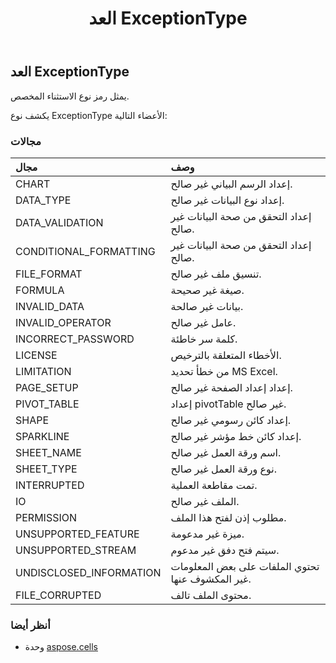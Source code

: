 ﻿---
title: العد ExceptionType
second_title: Aspose.Cells for Python via .NET API المراجع
description:
type: docs
weight: 2020
url: /ar/python-net/aspose.cells/exceptiontype/
is_root: false
---
##  العد ExceptionType
يمثل رمز نوع الاستثناء المخصص.



يكشف نوع ExceptionType الأعضاء التالية:

###  مجالات
| مجال| وصف|
| :- | :- |
| CHART | إعداد الرسم البياني غير صالح.|
| DATA_TYPE | إعداد نوع البيانات غير صالح.|
| DATA_VALIDATION | إعداد التحقق من صحة البيانات غير صالح.|
| CONDITIONAL_FORMATTING | إعداد التحقق من صحة البيانات غير صالح.|
| FILE_FORMAT | تنسيق ملف غير صالح.|
| FORMULA | صيغة غير صحيحة.|
| INVALID_DATA | بيانات غير صالحة.|
| INVALID_OPERATOR | عامل غير صالح.|
| INCORRECT_PASSWORD | كلمة سر خاطئة.|
| LICENSE | الأخطاء المتعلقة بالترخيص.|
| LIMITATION | من خطأ تحديد MS Excel.|
| PAGE_SETUP | إعداد إعداد الصفحة غير صالح.|
| PIVOT_TABLE | إعداد pivotTable غير صالح.|
| SHAPE | إعداد كائن رسومي غير صالح.|
| SPARKLINE | إعداد كائن خط مؤشر غير صالح.|
| SHEET_NAME | اسم ورقة العمل غير صالح.|
| SHEET_TYPE | نوع ورقة العمل غير صالح.|
| INTERRUPTED | تمت مقاطعة العملية.|
| IO | الملف غير صالح.|
| PERMISSION | مطلوب إذن لفتح هذا الملف.|
| UNSUPPORTED_FEATURE | ميزة غير مدعومة.|
| UNSUPPORTED_STREAM | سيتم فتح دفق غير مدعوم.|
| UNDISCLOSED_INFORMATION | تحتوي الملفات على بعض المعلومات غير المكشوف عنها.|
| FILE_CORRUPTED | محتوى الملف تالف.|



###  أنظر أيضا
* وحدة [aspose.cells](..)
